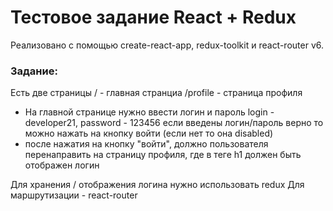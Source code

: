 <h1>Тестовое задание React + Redux</h1>
<p>Реализовано с помощью create-react-app, redux-toolkit и react-router v6.</p>

<h3> Задание: </h3> 
<p> Есть две страницы 
	/ - главная странциа
	/profile - страница профиля
</p>
<ul>
  <li>На главной странице нужно ввести логин и пароль
login - developer21, password - 123456	
если введены логин/пароль верно то можно нажать на кнопку войти (если нет то она disabled)</li>
  <li>после нажатия на кнопку "войти", должно пользователя перенаправить на страницу профиля,
где в теге h1 должен быть отображен логин</li>
</ul>
<p>Для хранения / отображения логина нужно использовать redux
Для маршрутизации - react-router</p>
